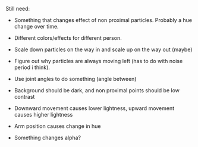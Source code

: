 Still need:

* Something that changes effect of non proximal particles.  Probably a hue change over time.
* Different colors/effects for different person.
* Scale down particles on the way in and scale up on the way out (maybe)
* Figure out why particles are always moving left (has to do with noise period i think).
* Use joint angles to do something (angle between)
* Background should be dark, and non proximal points should be low contrast

* Downward movement causes lower lightness, upward movement causes higher lightness
* Arm position causes change in hue
* Something changes alpha?
